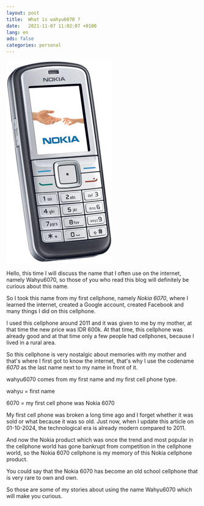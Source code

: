 ```yaml
---
layout: post
title:  What is wahyu6070 ?
date:   2021-11-07 11:02:07 +0100
lang: en
ads: false
categories: personal
---
```


[<img src="
/assets/img/blog/nokia6070.png">](https://m.gsmarena.com/nokia_6070-1433.php)

Hello, this time I will discuss the name that I often use on the internet, namely Wahyu6070, so those of you who read this blog will definitely be curious about this name.

So I took this name from my first cellphone, namely *Nokia 6070*, where I learned the internet, created a Google account, created Facebook and many things I did on this cellphone.

I used this cellphone around 2011 and it was given to me by my mother, at that time the new price was IDR 600k.  At that time, this cellphone was already good and at that time only a few people had cellphones, because I lived in a rural area.

So this cellphone is very nostalgic about memories with my mother and that's where I first got to know the internet, that's why I use the codename *6070* as the last name next to my name in front of it.

wahyu6070 comes from my first name and my first cell phone type.

wahyu = first name

6070  = my first cell phone was Nokia 6070

My first cell phone was broken a long time ago and I forget whether it was sold or what because it was so old.  Just now, when I update this article on 01-10-2024, the technological era is already modern compared to 2011.

And now the Nokia product which was once the trend and most popular in the cellphone world has gone bankrupt from competition in the cellphone world, so the Nokia 6070 cellphone is my memory of this Nokia cellphone product.

You could say that the Nokia 6070 has become an old school cellphone that is very rare to own and own.

So those are some of my stories about using the name Wahyu6070 which will make you curious.

